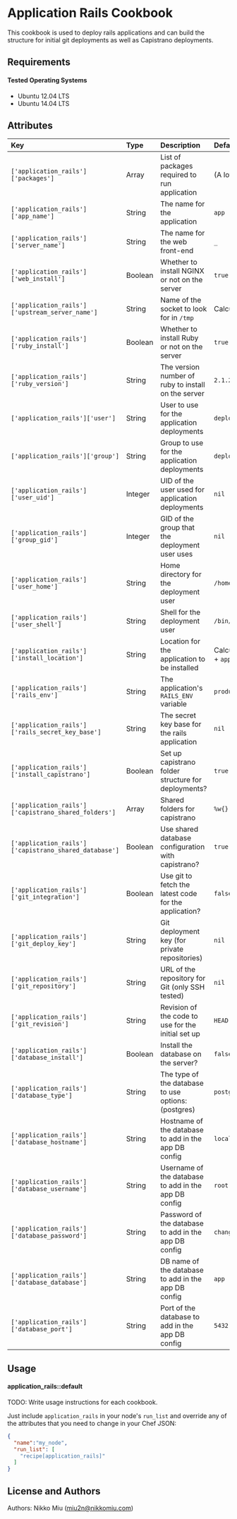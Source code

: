Application Rails Cookbook
===================

This cookbook is used to deploy rails applications and can build the structure for initial git deployments as well as Capistrano deployments.

Requirements
------------

#### Tested Operating Systems

- Ubuntu 12.04 LTS
- Ubuntu 14.04 LTS

Attributes
----------

| Key                                                   | Type    | Description                                           | Default                              |
|:------------------------------------------------------|:--------|:------------------------------------------------------|:-------------------------------------|
| `['application_rails']['packages']`                   | Array   | List of packages required to run application          | (A lot)                              |
| `['application_rails']['app_name']`                   | String  | The name for the application                          | `app`                                |
| `['application_rails']['server_name']`                | String  | The name for the web front-end                        | `_`                                  |
| `['application_rails']['web_install']`                | Boolean | Whether to install NGINX or not on the server         | `true`                               |
| `['application_rails']['upstream_server_name']`       | String  | Name of the socket to look for in `/tmp`              | Calculated(`app_name`)               |
| `['application_rails']['ruby_install']`               | Boolean | Whether to install Ruby or not on the server          | `true`                               |
| `['application_rails']['ruby_version']`               | String  | The version number of ruby to install on the server   | `2.1.2`                              |
| `['application_rails']['user']`                       | String  | User to use for the application deployments           | `deploy`                             |
| `['application_rails']['group']`                      | String  | Group to use for the application deployments          | `deploy`                             |
| `['application_rails']['user_uid']`                   | Integer | UID of the user used for application deployments      | `nil`                                |
| `['application_rails']['group_gid']`                  | Integer | GID of the group that the deployment user uses        | `nil`                                |
| `['application_rails']['user_home']`                  | String  | Home directory for the deployment user                | `/home/deploy`                       |
| `['application_rails']['user_shell']`                 | String  | Shell for the deployment user                         | `/bin/bash`                          |
| `['application_rails']['install_location']`           | String  | Location for the application to be installed          | Calculated(`user_home` + `app_name`) |
| `['application_rails']['rails_env']`                  | String  | The application's `RAILS_ENV` variable                | `production`                         |
| `['application_rails']['rails_secret_key_base']`      | String  | The secret key base for the rails application         | `nil`                                |
| `['application_rails']['install_capistrano']`         | Boolean | Set up capistrano folder structure for deployments?   | `true`                               |
| `['application_rails']['capistrano_shared_folders']`  | Array   | Shared folders for capistrano                         | `%w{}`                               |
| `['application_rails']['capistrano_shared_database']` | Boolean | Use shared database configuration with capistrano?    | `true`                               |
| `['application_rails']['git_integration']`            | Boolean | Use git to fetch the latest code for the application? | `false`                              |
| `['application_rails']['git_deploy_key']`             | String  | Git deployment key (for private repositories)         | `nil`                                |
| `['application_rails']['git_repository']`             | String  | URL of the repository for Git (only SSH tested)       | `nil`                                |
| `['application_rails']['git_revision']`               | String  | Revision of the code to use for the initial set up    | `HEAD`                               |
| `['application_rails']['database_install']`           | Boolean | Install the database on the server?                   | `false`                              |
| `['application_rails']['database_type']`              | String  | The type of the database to use options: (postgres)   | `postgres`                           |
| `['application_rails']['database_hostname']`          | String  | Hostname of the database to add in the app DB config  | `localhost`                          |
| `['application_rails']['database_username']`          | String  | Username of the database to add in the app DB config  | `root`                               |
| `['application_rails']['database_password']`          | String  | Password of the database to add in the app DB config  | `change_me123`                       |
| `['application_rails']['database_database']`          | String  | DB name of the database to add in the app DB config   | `app`                                |
| `['application_rails']['database_port']`              | String  | Port of the database to add in the app DB config      | `5432`                               |

Usage
-----
#### application_rails::default
TODO: Write usage instructions for each cookbook.

Just include `application_rails` in your node's `run_list` and override any of the attributes that you need to change in your Chef JSON:

```json
{
  "name":"my_node",
  "run_list": [
    "recipe[application_rails]"
  ]
}
```

License and Authors
-------------------
Authors: Nikko Miu (miu2n@nikkomiu.com)
